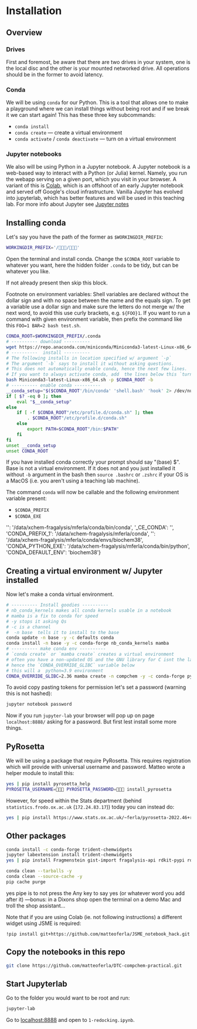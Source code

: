 # Installation

## Overview
### Drives
First and foremost, be aware that there are two drives in your system, one is the local disc and the other is your mounted networked drive. All operations should be in the former to avoid latency.

### Conda
We will be using `conda` for our Python. This is a tool that allows one to make a playground where we can install things without being root and if we break it we can start again! This has these three key subcommands:

* `conda install`
* `conda create` — create a virtual environment
* `conda activate` / `conda deactivate` — turn on a virtual environment


### Jupyter notebooks
We also will be using Python in a Jupyter notebook. A Jupyter notebook is a web-based way to interact with a Python (or Julia) kernel. Namely, you run the webapp serving on a given port, which you visit in your browser.
A variant of this is [Colab](https://colab.research.google.com/), which is an offshoot of an early Jupyter notebook and served off Google's cloud infrastructure.
Vanilla Jupyter has evolved into jupyterlab, which has better features and will be used in this teaching lab.
For more info about Jupyter see [Jupyter notes](jupyter.md)

## Installing conda
Let's say you have the path of the former as `$WORKINGDIR_PREFIX`:

```bash
WORKINGDIR_PREFIX='/👾👾👾/👾👾👾'
```

Open the terminal and install conda.
Change the `$CONDA_ROOT` variable to whatever you want, here the hidden folder `.conda` to be tidy,
but can be whatever you like.

If not already present then skip this block.

Footnote on environment variables: Shell variables are declared without the dollar sign and with no space between the name and the equals sign.
To get a variable use a dollar sign and make sure the letters do not merge w/ the next word,
to avoid this use curly brackets, e.g. `${FOO}1`. If you want to run a command with given environment variable,
then prefix the command like this `FOO=1 BAR=2 bash test.sh`.

```bash
CONDA_ROOT=$WORKINGDIR_PREFIX/.conda
# ---------- download ---------- 
wget https://repo.anaconda.com/miniconda/Miniconda3-latest-Linux-x86_64.sh
# ----------  install ----------
# The following installs in location specified w/ argument `-p`
# The argument `-b` says to install it without asking questions.
# This does not automatically enable conda, hence the next few lines.
# If you want to always activate conda, add  the lines below this `turn conda on` to your`.bashrc`.
bash Miniconda3-latest-Linux-x86_64.sh -p $CONDA_ROOT -b
# ---------- enable conda ---------- 
__conda_setup="$($CONDA_ROOT'/bin/conda' 'shell.bash' 'hook' 2> /dev/null)"
if [ $? -eq 0 ]; then
    eval "$__conda_setup"
else
    if [ -f $CONDA_ROOT"/etc/profile.d/conda.sh" ]; then
        . $CONDA_ROOT"/etc/profile.d/conda.sh"
    else
        export PATH=$CONDA_ROOT"/bin:$PATH"
    fi
fi
unset __conda_setup
unset CONDA_ROOT
```
If you have installed conda correctly your prompt should say "(base) $".
Base is not a virtual environment.
If it does not and you just installed it without `-b` argument in the bash then
`source .bashrc` or `.zshrc` if your OS is a MacOS (i.e. you aren't using a teaching lab machine).

The command `conda` will now be callable and the following environment variable present:

* `$CONDA_PREFIX`
* `$CONDA_EXE`

 '': '/data/xchem-fragalysis/mferla/conda/bin/conda',
 '_CE_CONDA': '',
 'CONDA_PREFIX_1': '/data/xchem-fragalysis/mferla/conda',
 '': '/data/xchem-fragalysis/mferla/conda/envs/biochem38',
 'CONDA_PYTHON_EXE': '/data/xchem-fragalysis/mferla/conda/bin/python',
 'CONDA_DEFAULT_ENV': 'biochem38'}

## Creating a virtual environment w/ Jupyter installed
Now let's make a conda virtual environment.

```bash
# ---------- Install goodies ----------
# nb_conda_kernels makes all conda kernels usable in a notebook
# mamba is a fix to conda for speed
# -y stops it asking Qs
# -c is a channel
#  -n base  tells it to install to the base
conda update -n base -y -c defaults conda
conda install -n base -y -c conda-forge nb_conda_kernels mamba
# ---------- make conda env ----------
# `conda create` or `mamba create` creates a virtual environment
# often you have a non-updated OS and the GNU library for C isnt the latest, 
# hence the `CONDA_OVERRIDE_GLIBC` variable below
# this will a  python=3.9 environment
CONDA_OVERRIDE_GLIBC=2.36 mamba create -n compchem -y -c conda-forge python=3.9 nodejs jupyterlab
```
To avoid copy pasting tokens for permission let's set a password (warning this is not hashed):
```bash
jupyter notebook password
```
Now if you run `jupyter-lab` your browser will pop up on page `localhost:8888/` asking for a password.
But first lest install some more things.

## PyRosetta
We will be using a package that require PyRosetta.
This requires registration which will provide with universal username and password.
Matteo wrote a helper module to install this:

```bash
yes | pip install pyrosetta_help
PYROSETTA_USERNAME=👾👾👾 PYROSETTA_PASSWORD=👾👾👾 install_pyrosetta
```

However, for speed within the Stats department (behind `statistics.frodo.ox.ac.uk` (`172.24.83.17`)) today you can instead do:

```bash
yes | pip install https://www.stats.ox.ac.uk/~ferla/pyrosetta-2022.46+release.f0c6fca0e2f-cp39-cp39-linux_x86_64.whl
```

## Other packages
```bash
conda install -c conda-forge trident-chemwidgets
jupyter labextension install trident-chemwidgets
yes | pip install Fragmenstein gist-import fragalysis-api rdkit-pypi rdkit-to-params biopython pyrosetta-help michelanglo-api nglview smallworld-api pandas plotly

conda clean --tarballs -y
conda clean --source-cache -y
pip cache purge
```

yes pipe is to not press the Any key to say yes (or whatever word you add after it)
—bonus: in a Dixons shop open the terminal on a demo Mac and troll the shop assistant...

Note that if you are using Colab (ie. not following instructions) a different widget using JSME is required:
```
!pip install git+https://github.com/matteoferla/JSME_notebook_hack.git
```

## Copy the notebooks in this repo

```bash
git clone https://github.com/matteoferla/DTC-compchem-practical.git
```

## Start Jupyterlab

Go to the folder you would want to be root and run:

```bash
jupyter-lab
```

Go to [localhost:8888](http://localhost:8888) and open to `1-redocking.ipynb`.